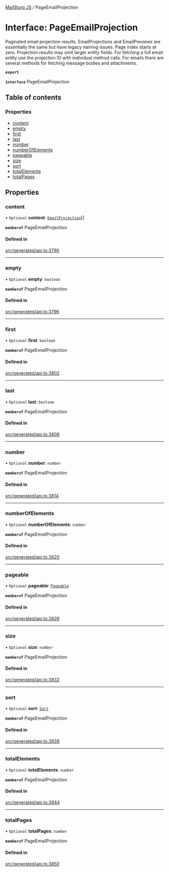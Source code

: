 [MailSlurp JS](../README.md) / PageEmailProjection

# Interface: PageEmailProjection

Paginated email projection results. EmailProjections and EmailPreviews are essentially the same but have legacy naming issues. Page index starts at zero. Projection results may omit larger entity fields. For fetching a full email entity use the projection ID with individual method calls. For emails there are several methods for fetching message bodies and attachments.

**`export`**

**`interface`** PageEmailProjection

## Table of contents

### Properties

- [content](PageEmailProjection.md#content)
- [empty](PageEmailProjection.md#empty)
- [first](PageEmailProjection.md#first)
- [last](PageEmailProjection.md#last)
- [number](PageEmailProjection.md#number)
- [numberOfElements](PageEmailProjection.md#numberofelements)
- [pageable](PageEmailProjection.md#pageable)
- [size](PageEmailProjection.md#size)
- [sort](PageEmailProjection.md#sort)
- [totalElements](PageEmailProjection.md#totalelements)
- [totalPages](PageEmailProjection.md#totalpages)

## Properties

### content

• `Optional` **content**: [`EmailProjection`](EmailProjection.md)[]

**`memberof`** PageEmailProjection

#### Defined in

[src/generated/api.ts:3790](https://github.com/mailslurp/mailslurp-client/blob/6534d6f/src/generated/api.ts#L3790)

___

### empty

• `Optional` **empty**: `boolean`

**`memberof`** PageEmailProjection

#### Defined in

[src/generated/api.ts:3796](https://github.com/mailslurp/mailslurp-client/blob/6534d6f/src/generated/api.ts#L3796)

___

### first

• `Optional` **first**: `boolean`

**`memberof`** PageEmailProjection

#### Defined in

[src/generated/api.ts:3802](https://github.com/mailslurp/mailslurp-client/blob/6534d6f/src/generated/api.ts#L3802)

___

### last

• `Optional` **last**: `boolean`

**`memberof`** PageEmailProjection

#### Defined in

[src/generated/api.ts:3808](https://github.com/mailslurp/mailslurp-client/blob/6534d6f/src/generated/api.ts#L3808)

___

### number

• `Optional` **number**: `number`

**`memberof`** PageEmailProjection

#### Defined in

[src/generated/api.ts:3814](https://github.com/mailslurp/mailslurp-client/blob/6534d6f/src/generated/api.ts#L3814)

___

### numberOfElements

• `Optional` **numberOfElements**: `number`

**`memberof`** PageEmailProjection

#### Defined in

[src/generated/api.ts:3820](https://github.com/mailslurp/mailslurp-client/blob/6534d6f/src/generated/api.ts#L3820)

___

### pageable

• `Optional` **pageable**: [`Pageable`](Pageable.md)

**`memberof`** PageEmailProjection

#### Defined in

[src/generated/api.ts:3826](https://github.com/mailslurp/mailslurp-client/blob/6534d6f/src/generated/api.ts#L3826)

___

### size

• `Optional` **size**: `number`

**`memberof`** PageEmailProjection

#### Defined in

[src/generated/api.ts:3832](https://github.com/mailslurp/mailslurp-client/blob/6534d6f/src/generated/api.ts#L3832)

___

### sort

• `Optional` **sort**: [`Sort`](Sort.md)

**`memberof`** PageEmailProjection

#### Defined in

[src/generated/api.ts:3838](https://github.com/mailslurp/mailslurp-client/blob/6534d6f/src/generated/api.ts#L3838)

___

### totalElements

• `Optional` **totalElements**: `number`

**`memberof`** PageEmailProjection

#### Defined in

[src/generated/api.ts:3844](https://github.com/mailslurp/mailslurp-client/blob/6534d6f/src/generated/api.ts#L3844)

___

### totalPages

• `Optional` **totalPages**: `number`

**`memberof`** PageEmailProjection

#### Defined in

[src/generated/api.ts:3850](https://github.com/mailslurp/mailslurp-client/blob/6534d6f/src/generated/api.ts#L3850)
